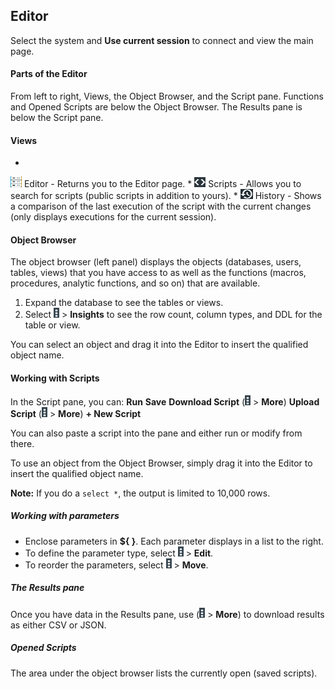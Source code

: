 ## Editor

Select the system and **Use current session** to connect and view the main page.


#### Parts of the Editor

From left to right, Views, the Object Browser, and the Script pane. 
Functions and Opened Scripts are below the Object Browser.
The Results pane is below the Script pane.

#### Views

* 
![btn_Editor_main.png](btn_Editor_main.png) Editor - Returns you to the Editor page.
* 
![btn_Scripts_Editor.png](btn_Scripts_Editor.png) Scripts - Allows you to search for scripts (public scripts in addition to yours).
* 
![btn_History_Editor.png](btn_History_Editor.png) History - Shows a comparison of the last execution of the script with the current changes (only displays executions for the current session).


#### Object Browser
The object browser (left panel) displays the objects (databases, users, tables, views) that you have access to as well as the functions (macros, procedures, analytic functions, and so on) that are available. 

1. Expand the database to see the tables or views.
2. Select ![btn_vp_kabob.png](btn_vp_kabob.png) > **Insights** to see the row count, column types, and DDL for the table or view.

You can select an object and drag it into the Editor to insert the qualified object name.

#### Working with Scripts
In the Script pane, you can:
**Run**
**Save**
**Download Script** (![btn_vp_kabob.png](btn_vp_kabob.png) > **More**)
**Upload Script** (![btn_vp_kabob.png](btn_vp_kabob.png) > **More**)
**+ New Script** 

You can also paste a script into the pane and either run or modify from there.

To use an object from the Object Browser, simply drag it into the Editor to insert the qualified object name.

**Note:** If you do a `select *`, the output is limited to 10,000 rows. 

##### Working with parameters
* Enclose parameters in **${ }**.
  Each parameter displays in a list to the right.
* To define the parameter type, select ![btn_vp_kabob.png](btn_vp_kabob.png) > **Edit**.
* To reorder the parameters, select ![btn_vp_kabob.png](btn_vp_kabob.png) > **Move**.

##### The Results pane

Once you have data in the Results pane, use (![btn_vp_kabob.png](btn_vp_kabob.png) > **More**) to download results as either CSV or JSON.

##### Opened Scripts
The area under the object browser lists the currently open (saved scripts).

